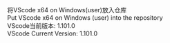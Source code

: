 将VScode x64 on Windows(user)放入仓库 \
Put VScode x64 on Windows (user) into the repository \
VScode当前版本: 1.101.0 \
VScode Current Version: 1.101.0
